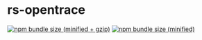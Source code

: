 # rs-opentrace

[![npm bundle size (minified + gzip)](https://img.shields.io/bundlephobia/minzip/react.svg?style=for-the-badge)](https://www.npmjs.com/package/@raunow/rs-opentrace)
[![npm bundle size (minified)](https://img.shields.io/bundlephobia/min/react.svg?style=for-the-badge)](https://www.npmjs.com/package/@raunow/rs-opentrace)
